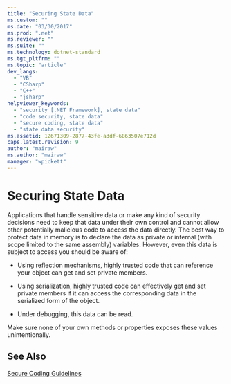 ```yaml
---
title: "Securing State Data"
ms.custom: ""
ms.date: "03/30/2017"
ms.prod: ".net"
ms.reviewer: ""
ms.suite: ""
ms.technology: dotnet-standard
ms.tgt_pltfrm: ""
ms.topic: "article"
dev_langs: 
  - "VB"
  - "CSharp"
  - "C++"
  - "jsharp"
helpviewer_keywords: 
  - "security [.NET Framework], state data"
  - "code security, state data"
  - "secure coding, state data"
  - "state data security"
ms.assetid: 12671309-2877-43fe-a3df-6863507e712d
caps.latest.revision: 9
author: "mairaw"
ms.author: "mairaw"
manager: "wpickett"
---
```

# Securing State Data
Applications that handle sensitive data or make any kind of security decisions need to keep that data under their own control and cannot allow other potentially malicious code to access the data directly. The best way to protect data in memory is to declare the data as private or internal (with scope limited to the same assembly) variables. However, even this data is subject to access you should be aware of:  
  
-   Using reflection mechanisms, highly trusted code that can reference your object can get and set private members.  
  
-   Using serialization, highly trusted code can effectively get and set private members if it can access the corresponding data in the serialized form of the object.  
  
-   Under debugging, this data can be read.  
  
 Make sure none of your own methods or properties exposes these values unintentionally.  
  
## See Also  
 [Secure Coding Guidelines](../../../docs/standard/security/secure-coding-guidelines.md)
